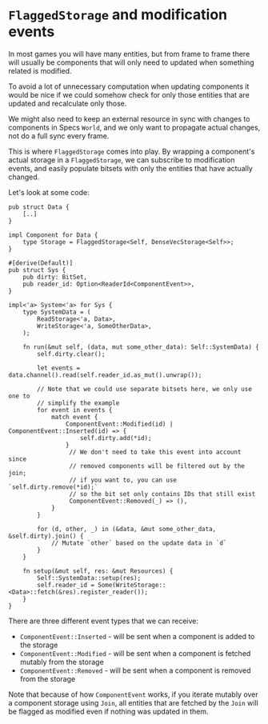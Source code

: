 # `FlaggedStorage` and modification events

In most games you will have many entities, but from frame to frame there will
usually be components that will only need to updated when something related is
modified.

To avoid a lot of unnecessary computation when updating components it
would be nice if we could somehow check for only those entities that are updated
and recalculate only those.

We might also need to keep an external resource in sync with changes
to components in Specs `World`, and we only want to propagate actual changes, not
do a full sync every frame.

This is where `FlaggedStorage` comes into play. By wrapping a component's
actual storage in a `FlaggedStorage`, we can subscribe to modification events, and
easily populate bitsets with only the entities that have actually changed.

Let's look at some code:

```rust,ignore
pub struct Data {
    [..]
}

impl Component for Data {
    type Storage = FlaggedStorage<Self, DenseVecStorage<Self>>;
}

#[derive(Default)]
pub struct Sys {
    pub dirty: BitSet,
    pub reader_id: Option<ReaderId<ComponentEvent>>,
}

impl<'a> System<'a> for Sys {
    type SystemData = (
        ReadStorage<'a, Data>,
        WriteStorage<'a, SomeOtherData>,
    );

    fn run(&mut self, (data, mut some_other_data): Self::SystemData) {
        self.dirty.clear();

        let events = data.channel().read(self.reader_id.as_mut().unwrap());

        // Note that we could use separate bitsets here, we only use one to
        // simplify the example
        for event in events {
            match event {
                ComponentEvent::Modified(id) | ComponentEvent::Inserted(id) => {
                    self.dirty.add(*id);
                }
                 // We don't need to take this event into account since
                 // removed components will be filtered out by the join;
                 // if you want to, you can use `self.dirty.remove(*id);`
                 // so the bit set only contains IDs that still exist
                 ComponentEvent::Removed(_) => (),
            }
        }

        for (d, other, _) in (&data, &mut some_other_data, &self.dirty).join() {
            // Mutate `other` based on the update data in `d`
        }
    }

    fn setup(&mut self, res: &mut Resources) {
        Self::SystemData::setup(res);
        self.reader_id = Some(WriteStorage::<Data>::fetch(&res).register_reader());
    }
}
```

There are three different event types that we can receive:

* `ComponentEvent::Inserted` - will be sent when a component is added to the
  storage
* `ComponentEvent::Modified` - will be sent when a component is fetched mutably
  from the storage
* `ComponentEvent::Removed` - will be sent when a component is removed from the
  storage

Note that because of how `ComponentEvent` works, if you iterate mutably over a
component storage using `Join`, all entities that are fetched by the `Join` will
be flagged as modified even if nothing was updated in them.
